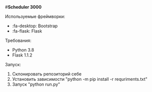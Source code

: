 #**Scheduler 3000**

Используемые фреймворки:
-  :fa-desktop: Bootstrap
- :fa-flask: Flask

Требования: 
- Python 3.8
- Flask 1.1.2


Запуск:
1. Склонировать репозиторий себе
2. Установить зависимости "python -m pip install -r requriments.txt"
3. Запуск "python run.py"

